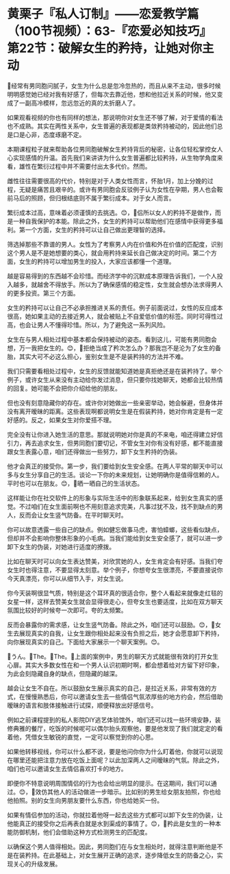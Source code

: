 # 黄栗子『私人订制』——恋爱教学篇（100节视频）：63-『恋爱必知技巧』第22节：破解女生的矜持，让她对你主动

🎼经常有男同胞问腻子，女生为什么总是忽冷忽热的，而且从来不主动，很多时候明明感觉她已经对我有好感了，但每次去靠近他，想和他拉近关系的时候，他又变成了一副高冷模样，忽远忽近的真的太折磨人了。

如果观看视频的你也有同样的想法，那说明你对女生还不够了解，对于爱情的看法也不成熟。其实在两性关系中，女生普遍的表现都是类敛矜持被动的，因此他们总是口是心非，态度琢磨不定。

本期课程粒子就来帮助各位男同胞破解女生矜持背后的秘密，让各位轻松掌控女人心实现感情的升温。首先我们来讲讲为什么女生普遍都比较矜持，从生物学角度来看，雄性在繁衍过程中并不需要付出太多代价。然而。

雌性往往需要很高的代价，特别是对于人类女性而言，怀胎1月，加上分娩的过程，无疑是痛苦且艰辛的。或许有男同胞会反驳例子认为女性在孕期，男人也会鞍前马后的照顾，但归根结底则不属于繁衍成本。对于女人而言。

繁衍成本过高，意味着必须谨慎的去挑选。😊，🎼侣所以女人的矜持不是做作，而是一种自我保护的本能。除此之外，女生的矜持可以帮助他们在感情中获得更多福利。第一个方面，女生的矜持可以让自己做出更理智的选择。

筛选掉那些不靠谱的男人。女性为了考察男人内在价值和外在价值的匹配度，识别这个男人是不是她想要的类心，就会用矜持来延长自己做决定的时间。第二个方面，女生的矜持可以增加男生的投入，大家应该都懂一个道理。

越是容易得到的东西越不会珍惜。而经济学中的沉默成本原理告诉我们，一个人投入越多，就越舍不得放手。所以为了确保感情的稳定性，女生就会想办法求得男人的更多投资。第三个方面。

女生的矜持可以让自己不必承担推进关系的责任。例子前面说过，女性的反应成本很高，她如果主动的去接近男人，就会被贴上不自爱低价值的标签。同时可得性过高，也会让男人不懂得珍惜。所以，为了避免这一系列风险。

女生在与男人相处过程中基本都会保持被动的姿态。看到这儿，可能有男同胞会想，万一我把女生的。😊，🎼拒绝当成了矜次怎么办？那我岂不是沦为了女生的备胎，其实大可不必这么担心，鉴别女生是不是装矜持的方法并不难。

我们只需要看相处过程中，女生的反馈就能知道她是真拒绝还是在装矜持了。举个例子，或许女生从来没有主动给你发过消息，但只要你找她聊天，她都会比较热情的回复。她可能不会把你介绍给他的朋友。

但也没有刻意隐藏你的存在。或许你对她做出一些亲密举动，她会躲避，但身体并没有离开暧昧的距离。这些表现啊都说明女生是在假装矜持，她对你肯定是有一定好感的。反之，如果女生对你爱搭不理。

完全没有让你进入她生活的意思。那就说明她对你是真的不来电，咱还得建立好信引力，再去追求女生，但男同胞们要切记，不管女生对你有没有好感，都不能直接跟女生表露心意，咱们还得做出一些努力，卸下女生矜持的伪装。

他才会真正的接受你。第一步，我们要给到女生安全感。在两人平常的聊天中可以多与女生分享自己的生活。谈论一下你的未来规划，让她明确你是值得信赖的人。平时也可以在朋友。😊，🎼晒一晒自己的生活状态。

这样能让你在社交软件上的形象与实际生活中的形象联系起来，给到女生真实的感觉。不过咱们在女生面前啊也不用刻意追求完美，凡事过犹不及，找不到缺点的男人，反而会让女生竖气防备。在平时聊天时。

你可以故意透露一些自己的缺点。例如健忘做事马虎，害怕蟑螂，这些看似缺点，但却并不会影响你整体形象的小毛病。当我们能给到女生安全感了，就可以进一步卸下女生的伪装，对她进行适度的撩拨。

比如在聊天时可以向女生表达赞美，对欣赏她的人，女生肯定会有好感。当我们夸女生时也得注意，不要显得太刻意。举个例子，你想夸女生很漂亮，不要直接说你今天真漂亮，你可以从细节入手，对女生说。

你今天装啊很显气质，特别是这个耳环真的很适合你，整个人看起来就像走红毯的女星一样，这样去赞美女生就会显得很走心，但夸女生也要适度，比如在双方聊天氛围比较好的时候夸一次即可。夸的太频繁。

反而会暴露你的需求感，让女生竖气防备。除此之外，咱们还可以鼓励。😊，🎼女生去展现真实的自我，让女生跟你相处起来没有负担之后，她才会愿意卸下矜持，向你展现真实的自己。下面给大家展示一个聊天案例。😊。

🎼うん。🎼The。🎼The。🎼上面的案例中，男生的聊天方式就能很有效的打开女生心扉。其实大多数女性在和一个男人认识初期时啊，都会想着给对方留下好印象，为此会刻隐藏自身的缺点，但隐藏的越深。

越会让女生不自在。所以鼓励女生展示真实的自己，是拉近关系，非常有效的方式，在慢慢熟悉后，你可以邀请女生去一些情侣气氛浓厚些的地方约会，然后借助暧昧的语言和肢体接触进行试探，顺便释放出好感信号。

例如之前课程提到的私人影院DIY逃艺体验馆外，咱们还可以找一些环境安静，装修典雅的餐厅，吃饭的时候呢可以偶尔抬头观察他，要是他发现了我们就定定的看着他，凭借女生敏锐的直觉，一定可以察觉到你的心思。

如果他转移视线，你可以什么都不说，要是他问你你为什么盯着他，你就可以说现在哪里还能把注意力放在吃饭上面呢？以此加深两人之间暧昧的气氛。除此之外，咱们也可以邀请女生去情侣喜欢打卡的地方。

即便你不特意说明周围情侣的行为也会给出明显的提示。在这期间，我们可以通过。😊，🎼效仿其他人的活动做进一步暗示。比如别的男生给女朋友拍照，你也给他拍照。别的女生向男朋友要什么东西，你也给她买一份。

如果有情侣参加的活动，你就拉着他呀一起去这些方式都可以卸下女生的伪装，让他能真正的接受你之后再表白就是水到渠成的事情了。😊，🎼矜此是女生的一种本能防御机制，他们会借助这种方式检测男生的匹配度。

以确保这个男人值得相处。因此，男同胞们在与女生相处时，就得注意判断他是不是在装矜持。在此基础上，对女生展开正确的追求，逐步降低女生的防备之心，实现关心的升级发展。

